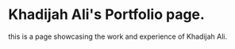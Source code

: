 # Khadijah Ali's Portfolio page.

this is a page showcasing the work and experience of Khadijah Ali.
